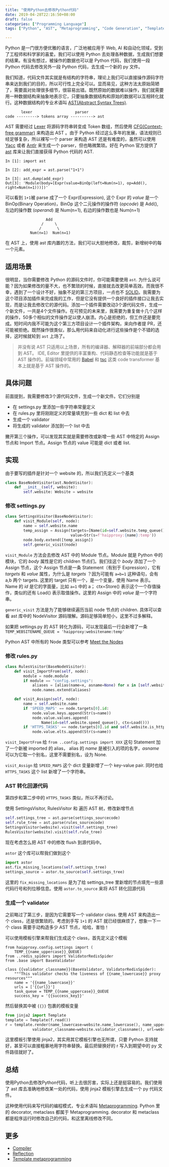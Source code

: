 ```yaml
---
title: "使用Python去修改Python代码"
date: 2019-04-28T22:16:50+08:00
draft: false
categories: ["Programming Language"]
tags: ["Python", "AST", "Metaprogramming", "Code Generation", "Template Engine"]

---
```


Python 是一门很方便优雅的语言，广泛地被应用于 Web, AI 和自动化领域，受到了工程师和科学家的喜爱。我们可以使用 Python 去处理各种数据，生成我们想要的结果。有没有想过，被操作的数据也可以是 Python 代码，我们使用一段 Python 代码去修改另外一段 Python 代码，去生成一个新的 py 文件。

我们知道，代码文件其实就是有结构的字符串，理论上我们可以直接操作源码字符串来达到我们的目的，所以可行性上完全可以。显而易见，这种方法太原始简陋了，需要面对处理很多细节，很容易出错。既然原始的数据难以操作，我们就需要用一种数据结构来抽象地表示它，只要抽象数据结构和原始的数据可以互相转化就行。这种数据结构的专业术语叫 [AST(Abstract Syntax Trees)](https://en.wikipedia.org/wiki/Abstract_syntax_tree).

```
       lexer                   parser
code ---------> tokens array ----------> ast
```

AST 需要经过 [Lexer](https://en.wikipedia.org/wiki/Lexical_analysis) 将源码字符串转变成 Token 数组，然后使用 [CFG(Context-free grammar)](https://en.wikipedia.org/wiki/Context-free_grammar) 来构造出 AST 。由于 Python 经过这么多年的发展，语法规则已经足够复杂，所以裸写一个 parser 来构造 AST 还是有难度的，虽然可以使用 [Yacc](http://dinosaur.compilertools.net/yacc/) 或者 [Antlr](https://www.antlr.org/) 来生成一个 parser，但也略微繁琐。好在 Python 官方提供了 [ast](https://docs.python.org/3/library/ast.html) 库来让我们直接获得 Python 代码的 AST.

```
In [1]: import ast

In [2]: add_expr = ast.parse("1+1")

In [3]: ast.dump(add_expr)
Out[3]: 'Module(body=[Expr(value=BinOp(left=Num(n=1), op=Add(), right=Num(n=1)))])'
```

可以看到 `1+1`被 parse 成了一个 Expr(Expression), 这个 Expr 的 *value* 是一个 BinOp(Binary Operation)，BinOp 这个二元操作的操作符 (*opcode*) 是 Add(), 左边的操作数 (*operand*) 是 Num(n=1), 右边的操作数也是 Num(n=1)

```
                  Add
                /     \
               /       \
           Num(n=1)  Num(n=1)
```

在 AST 上，使用 ast 库内置的方法，我们可以大胆地修改，裁剪，新增树中的每一个元素。

## 适用场景

很明显，当你需要修改 Python 的源码文件时，你可能需要使用 `ast`. 为什么说可能？因为如果修改的量不大，也不繁琐的时候，直接就去改更简单高效。而我很不幸，遇到了一个设计不好，抽象不足的第三方项目，一点也不 [SOLID](https://en.wikipedia.org/wiki/SOLID)。我需要为这个项目添加插件来完成我的工作，但是它没有提供一个良好的插件接口让我去实现，而是让我去修改它的源代码。添加一个插件需要改动3个源代码文件，生成一个新文件，一共是4个文件操作。在可预见的未来里，我需要为重复做十几个这样的操作，50多个相似的文件操作足以使人崩溃。内心是拒绝的，但工作还是要完成。短时间内我不可能为这个第三方项目设计一个插件架构，来向作者提 PR，还可能被拒绝。既然操作很类似，那么用代码来自动化进行这些操作是个不错的选择，这时候就轮到 `ast` 上场了。

> 并没有说 AST 只适用以上场景，所有的编译器、解释器的前端部分都会用到 AST。 IDE, Editor 里提供的丰富重构、代码静态检查等功能就是基于 AST 操作的。前端领域中常用的 [Babel](https://babeljs.io/) 和 [tsc](https://www.typescriptlang.org/) 这类 code transformer 基本上就是基于 AST 操作的。

## 具体问题

前面提到，我需要修改3个源代码文件，生成一个新文件。它们分别是

* 在 settings.py 里添加一些字符串常量定义
* 在 rules.py 里将刚刚定义的常量填充到一些 dict 和 list 中去
* 生成一个 validator
* 将生成的 validator 添加到一个 list 中去

撇开第三个操作，可以发现其实就是需要修改或新增一些 AST 中特定的 Assign 节点和 Import 节点。Assign 节点的 value 可能是 dict 或者 list.

## 实现

由于要写的插件是针对一个 website 的，所以我们先定义一个基类

```py
class BaseNodeVisitor(ast.NodeVisitor):
    def __init__(self, website):
        self.website: Website = website
```

### 修改 settings.py

```py
class SettingsVisitor(BaseNodeVisitor):
    def visit_Module(self, node):
        name = self.website.name
        temp_assign = Assign(targets=[Name(id=self.website.temp_queue(), ctx=Store())],
                             value=Str(s=f'haipproxy:{name}:temp'))
        node.body.extend([temp_assign])
        self.generic_visit(node)
```
`visit_Module` 方法会去修改 AST 中的 Module 节点。Module 就是 Python 中的模块，它的 *body* 属性是它的 children 节点们。我们往这个 *body* 添加了一个 Assign 节点，这个 Assign 节点是一条 Statement（有别于 Expression），它有 *targets* 和 *value* 属性，为什么是 *targets* ？因为可能有 `a=b=1` 这种语句，会有 a,b 两个 targets. 这里的 target 只有一个，是一个变量，使用 Name 表示。Name 的 *id* 是它的字面量，比如 `a=1` 中的 a； ctx=Store() 表示这个一个存值操作，类似的还有 Load() 表示取值操作。这里的 Assign 中的 *value* 是一个字符串。

`generic_visit` 方法是为了能够继续遍历当前 node 节点的 children. 具体可以查看 ast 库中的 NodeVisitor 源码理解。源码足够简单短小，这里不过多解释。

如果把 settings.py 的 AST 转化为源码，可以发现最后一行会新增了一条 `TEMP_WEBSITENAME_QUEUE = 'haipproxy:websitename:temp'`

Python AST 中所有的 Node 类型可以参考 [Meet the Nodes](https://greentreesnakes.readthedocs.io/en/latest/nodes.html)

### 修改 rules.py

```py
class RulesVisitor(BaseNodeVisitor):
    def visit_ImportFrom(self, node):
        module = node.module
        if module == "config.settings":
            aliases = [alias(name=x, asname=None) for x in [self.website.temp_queue()]]
            node.names.extend(aliases)

    def visit_Assign(self, node):
        name = self.website.name
        if 'SPEED_MAPS' == node.targets[0].id:
            node.value.keys.append(Str(s=name))
            node.value.values.append(
                Name(id=self.website.speed_queue(), ctx=Load()))
        if 'HTTPS_TASKS' == node.targets[0].id and self.website.is_https():
            node.value.elts.append(Str(s=name))
```

`visit_ImportFrom` 给 `from ..config.settings import XXX` 这句 Statement 加了一个新被 imported 的 alias， alias 的 *name* 是被引入的项的名字，*asname* 可以为它取一个别名，这里不需要别名，设为 None.

`visit_Assign` 给 `SPEED_MAPS` 这个 dict 变量新增了一个 key-value pair. 同时也给 `HTTPS_TASKS` 这个 list 新增了一个字符串。

### AST 转化回源代码

第四步和第二步中的 `HTTPS_TASKS` 类似，所以不再讨论。

使用 SettingsVisitor, RulesVisitor 和 遍历 AST 树，修改新增节点

```py
self.settings_tree = ast.parse(settings_sourcecode)
self.rule_tree = ast.parse(rules_sourcecode)
SettingsVisitor(website).visit(self.settings_tree)
RulesVisitor(website).visit(self.rule_tree)
```

现在考虑怎么把 AST 中的修改 flush 到源代码中。

`astor` 这个库可以帮我们做到这个

```py
import astor
ast.fix_missing_locations(self.settings_tree)
settings_source = astor.to_source(self.settings_tree)
```

这里的 `fix_missing_locations` 是为了给 settings_tree 里新增的节点填充一些源代码行号和列位移信息。使用 `astor.to_source` 来将 AST 转化回源代码


### 生成一个 validator

之前略过了第三步，是因为它需要写一个 validator class. 使用 AST 来构造出一个 class，还是很繁琐的。考虑到手写 `1+1` 的 AST 就已经很麻烦了，想象一下一个 class 需要手动构造多少 AST 节点，哈哈，害怕！

可以使用模板引擎来帮我们生成这个 class，首先定义这个模板

```
from haipproxy.config.settings import (
    TEMP_{{name_uppercase}}_QUEUE)
from ..redis_spiders import ValidatorRedisSpider
from .base import BaseValidator

class {{validator_classname}}(BaseValidator, ValidatorRedisSpider):
    """This validator checks the liveness of {{name_lowercase}} proxy resources"""
    name = '{{name_lowercase}}'
    urls = ['{{url}}']
    task_queue = TEMP_{{name_uppercase}}_QUEUE
    success_key = '{{success_key}}'
```

然后替换其中被 `{{}}` 包裹的模板变量

```py
from jinja2 import Template
template = Template(f.read())
r = template.render(name_lowercase=website.name_lowercase(), name_uppercase=website.name_uppercase(),
            validator_classname=website.validator_classname(), url=website.url, success_key=website.success_key)
```

这里模板引擎使用 jinja2，其实用其它模板引擎也无所谓，只要 Python 支持就好，甚至可以直接粗暴地用字符串替换。最后把替换好的 r 写入到期望中的 py 文件路径就好了。

## 总结

使用Python去修改Python代码，听上去很厉害，实际上还是挺容易的。我们使用了 ast 库去准确地修改某一处的代码，使用 jinja2 模板引擎去生成一个 py 代码文件。

这种使用代码来写代码的编程模式，专业术语叫 [Metaprogramming](https://en.wikipedia.org/wiki/Metaprogramming). Python 里的 decorator, metaclass 都属于 Metaprogramming. decorator 和 metaclass 都是程序运行时修改自己的代码，和这里离线修改不同。

## 更多

* [Compiler](https://en.wikipedia.org/wiki/Compiler)
* [Reflection](https://en.wikipedia.org/wiki/Reflection_(computer_programming))
* [Template metaprogramming](https://en.wikipedia.org/wiki/Template_metaprogramming)